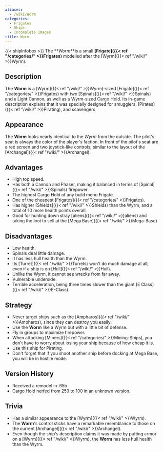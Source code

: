 ```yaml
---
aliases:
  - /wiki/Worm
categories:
  - Frigates
  - Ships
  - Incomplete Images
title: Worm
---
```


{{< shipInfobox >}} The **_Worm_**is a small **[Frigate]({{< ref "/categories/" >}}Frigates)** modelled after the [Wyrm]({{< ref "/wiki/" >}}Wyrm).

## Description

The **Worm** is a [Wyrm]({{< ref "/wiki/" >}}Wyrm)-sized [Frigate]({{< ref "/categories/" >}}Frigates) with two [Spinals]({{< ref "/wiki/" >}}Spinals) and a Light Cannon, as well as a Wyrm-sized Cargo Hold. Its in-game description explains that it was specially designed for smugglers, [Pirates]({{< ref "/wiki/" >}}Pirating), and scavengers.

## Appearance

The **Worm** looks nearly identical to the _Wyrm_ from the outside. The pilot's seat is always the color of the player's faction. In front of the pilot's seat are a red screen and two joystick-like controls, similar to the layout of the [Archangel]({{< ref "/wiki/" >}}Archangel).

## Advantages

- High top speed.
- Has both a Cannon and Phaser, making it balanced in terms of [Spinal]({{< ref "/wiki/" >}}Spinals) firepower.
- The highest Cargo Hold of any build menu Frigate.
- One of the cheapest [Frigates]({{< ref "/categories/" >}}Frigates).
- Has higher [Shields]({{< ref "/wiki/" >}}Shields) than the Wyrm, and a total of 10 more health points overall.
- Good for hunting down stray [aliens]({{< ref "/wiki/" >}}aliens) and taking the loot to sell at the [Mega Base]({{< ref "/wiki/" >}}Mega-Base)

## Disadvantages

- Low health.
- Spinals deal little damage.
- It has less hull health than the Wyrm.
- Its [Turret]({{< ref "/wiki/" >}}Turrets) won't do much damage at all, even if a ship is on [Hull]({{< ref "/wiki/" >}}Hull).
- Unlike the Wyrm, it cannot see wrecks from far away.
- Vulnerable underside.
- Terrible acceleration, being three times slower than the giant [E Class]({{< ref "/wiki/" >}}E-Class).

## Strategy

- Never target ships such as the [Ampharos]({{< ref "/wiki/" >}}Ampharos), since they can destroy you easily.
- Use the **Worm** like a Wyrm but with a little bit of defense.
- Fly in groups to maximize firepower.
- When attacking [Miners]({{< ref "/categories/" >}}Mining-Ships), you don't have to worry about losing your ship because of how cheap it is.
- Use this ship for Pirating.
- Don't forget that if you shoot another ship before docking at Mega Base, you will be in hostile mode.

## Version History

- Received a remodel in .65b
- Cargo Hold nerfed from 250 to 100 in an unknown version.

## Trivia

- Has a similar appearance to the [Wyrm]({{< ref "/wiki/" >}}Wyrm).
- The **Worm**'s control sticks have a remarkable resemblance to those on the current [Archangel]({{< ref "/wiki/" >}}Archangel).
- Even though the ship's description claims it was made by putting armor on a [Wyrm]({{< ref "/wiki/" >}}Wyrm), the **Worm** has less hull health than the Wyrm.
